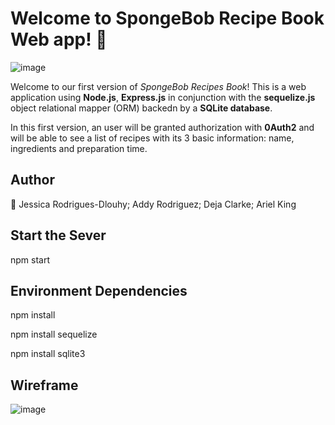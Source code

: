 # Welcome to SpongeBob Recipe Book Web app! 👋

![image](https://user-images.githubusercontent.com/40796998/218227633-56d7c2fa-2fea-4112-ba37-f9b921c58d52.png)

Welcome to our first version of *SpongeBob Recipes Book*! This is a web application using **Node.js**, **Express.js** in conjunction with the **sequelize.js** object relational mapper (ORM) backedn by a **SQLite database**.

In this first version, an user will be granted authorization with **0Auth2** and will be able to see a list of recipes with its 3 basic information: 
name, ingredients and preparation time.

## Author
👤 Jessica Rodrigues-Dlouhy; Addy Rodriguez; Deja Clarke; Ariel King

## Start the Sever

npm start

## Environment Dependencies

npm install

npm install sequelize 

npm install sqlite3

## Wireframe
![image](https://user-images.githubusercontent.com/40796998/218229103-d44e8fcc-6a52-4a22-8bdf-60fba1f2eaf0.png)
